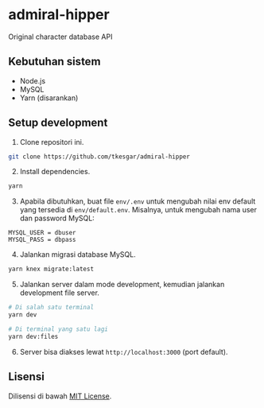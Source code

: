 # admiral-hipper

Original character database API

## Kebutuhan sistem

  - Node.js
  - MySQL
  - Yarn (disarankan)

## Setup development

  1. Clone repositori ini.

```bash
git clone https://github.com/tkesgar/admiral-hipper
```

  2. Install dependencies.

```bash
yarn
```

  3. Apabila dibutuhkan, buat file `env/.env` untuk mengubah nilai env default
     yang tersedia di `env/default.env`. Misalnya, untuk mengubah nama user dan
     password MySQL:

```
MYSQL_USER = dbuser
MYSQL_PASS = dbpass
```

  4. Jalankan migrasi database MySQL.

```bash
yarn knex migrate:latest
```

  5. Jalankan server dalam mode development, kemudian jalankan development file server.

```bash
# Di salah satu terminal
yarn dev

# Di terminal yang satu lagi
yarn dev:files
```

  6. Server bisa diakses lewat `http://localhost:3000` (port default).

## Lisensi

Dilisensi di bawah [MIT License][lic].

[lic]: https://github.com/tkesgar/admiral-hipper/blob/master/LICENSE
